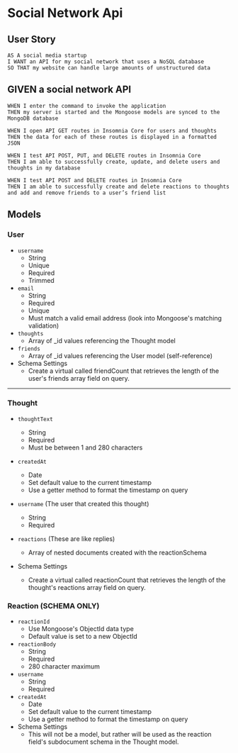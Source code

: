 # Social Network Api

## User Story

```
AS A social media startup
I WANT an API for my social network that uses a NoSQL database
SO THAT my website can handle large amounts of unstructured data
```

## GIVEN a social network API

```
WHEN I enter the command to invoke the application
THEN my server is started and the Mongoose models are synced to the MongoDB database

WHEN I open API GET routes in Insomnia Core for users and thoughts
THEN the data for each of these routes is displayed in a formatted JSON

WHEN I test API POST, PUT, and DELETE routes in Insomnia Core
THEN I am able to successfully create, update, and delete users and thoughts in my database

WHEN I test API POST and DELETE routes in Insomnia Core
THEN I am able to successfully create and delete reactions to thoughts and add and remove friends to a user’s friend list
```


## Models

### User
- ```username```
  - String
  - Unique
  - Required
  - Trimmed
- ```email```
  - String
  - Required
  - Unique
  - Must match a valid email address (look into Mongoose's matching validation)
- ```thoughts```
  - Array of _id values referencing the Thought model
- ```friends```
  - Array of _id values referencing the User model (self-reference)
- Schema Settings
  - Create a virtual called friendCount that retrieves the length of the user's friends array field on query.

<hr />

### Thought

- ```thoughtText```
  - String
  - Required
  - Must be between 1 and 280 characters
- ```createdAt```
  - Date
  - Set default value to the current timestamp
  - Use a getter method to format the timestamp on query
- ```username``` (The user that created this thought)
  - String
  - Required
- ```reactions``` (These are like replies)
  - Array of nested documents created with the reactionSchema

- Schema Settings
  - Create a virtual called reactionCount that retrieves the length of the thought's reactions array field on query.

### Reaction (SCHEMA ONLY)

- ```reactionId```
  - Use Mongoose's ObjectId data type
  - Default value is set to a new ObjectId
- ```reactionBody```
  - String
  - Required
  - 280 character maximum
- ```username```
  - String
  - Required
- ```createdAt```
  - Date
  - Set default value to the current timestamp
  - Use a getter method to format the timestamp on query
- Schema Settings
  - This will not be a model, but rather will be used as the reaction field's subdocument schema in the Thought model.